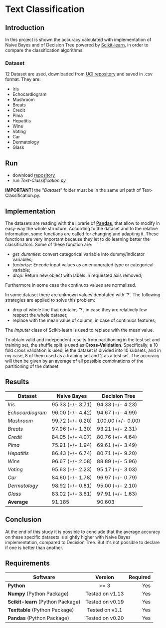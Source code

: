 # Text Classification

## Introduction
In this project is shown the accuracy calculated with implementation of Naive Bayes and of Decision Tree powered by [Scikit-learn](http://scikit-learn.org/stable/), in order to compare the classification algorithms.
### Dataset
12 Dataset are used, downloaded from [UCI repository](https://archive.ics.uci.edu/ml/datasets.html) and saved in .csv format. They are:
- Iris
- Echocardiogram
- Mushroom
- Breats
- Credit
- Pima
- Hepatitis
- Wine
- Voting
- Car
- Dermatology
- Glass

## Run
- download [repository](https://github.com/AlessandroSoci/Naive-Bayes-vs-Decision-Tree/archive/master.zip)
- run *Text-Classification.py*

**IMPORTANT!** the "*Dataset*" folder must be in the same url path of Text-Classification.py.

## Implementation
The datasets are reading with the librarie of [**Pandas**](https://pandas.pydata.org/), that allow to modify in easy-way the whole structure. According to the dataset and to the relative information, some functions are called for changing and adapting it. These functions are very important because they let to do learning better the classificators. Some of these function are:
- *get_dummies*: convert categorical variable into dummy/indicator variables;
- *factorize*: Encode input values as an enumerated type or categorical variable;
- *drop*: Return new object with labels in requested axis removed;

Furthermore in some case the continuos values are normalized.

In some dataset there are unknown values denotated with '?'. The following strategies are applied to solve this problem:
- drop of whole line that contains '?', in case they are relatively few respect the whole dataset;
- replace with the mean value of column, in case of continuos features;

The *Imputer* class of Scikit-learn is used to replace with the mean value.

To obtain valid and independent results from partitioning in the test set and training set, the shuffle split is used as **Cross-Validation**. Specifically, a 10-fold cross validation is used, ie the dataset is divided into 10 subsets, and in my case, 8 of them used as a training set and 2 as a test set. The accuracy will then be given by an average of all possible combinations of the partitioning of the dataset.

## Results

|    Dataset         |   Naive Bayes    |   Decision Tree   |
|--------------------|------------------|-------------------|
| *Iris*           | 95.33 (+/- 3.71) | 94.33 (+/- 4.23)  |
| *Echocardiogram* | 96.00 (+/- 4.42) | 94.67 (+/- 4.99)  |
| *Mushroom*       | 99.72 (+/- 0.20) | 100.00 (+/- 0.00) |
| *Breats*         | 97.96 (+/- 1.30) | 93.21 (+/- 2.31)  |
| *Credit*         | 84.05 (+/- 4.07) | 80.76 (+/- 4.64)  |
| *Pima*           | 75.91 (+/- 1.94) | 69.61 (+/- 3.49)  |
| *Hepatitis*      | 86.43 (+/- 6.74) | 80.71 (+/- 9.20)  |
| *Wine*            | 96.67 (+/- 2.08) | 88.89 (+/- 5.96)  |
| *Voting*         | 95.63 (+/- 2.23) | 95.17 (+/- 3.03)  |
| *Car*            | 84.60 (+/- 1.78) | 96.97 (+/- 0.79)  |
| *Dermatology*     | 98.92 (+/- 0.81) | 95.00 (+/- 2.10)  |
| *Glass*           | 83.02 (+/- 3.61) | 97.91 (+/- 1.63)  |
| **Average**        | 91.185           | 90.603            |

## Conclusion
At the end of this study it is possible to conclude that the average accuracy on these specific datasets is slightly higher with Naive Bayes implementation, compared to Decision Tree. But it's not possible to declare if one is better than another.


## Requirements
| Software                                                    | Version        | Required |
| ------------------------------------------------------------|:--------------:| --------:|
| **Python**                                                  |     >= 3       |    Yes   |
| **Numpy** (Python Package)                                  |Tested on v1.13 |    Yes   |
| **Scikit-learn** (Python Package)                           |Tested on v0.19 |    Yes   |
| **Texttable** (Python Package)                              |Tested on v1.1  |    Yes   |
| **Pandas** (Python Package)                                 |Tested on v0.20 |    Yes   |
